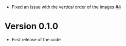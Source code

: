 -   Fixed an issue with the vertical order of the images [#4](https://github.com/simoneboscolo99/5K_JFS/pull/4)

# Version 0.1.0

-   First release of the code
